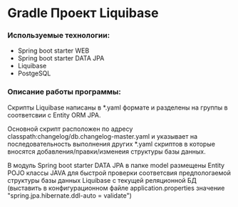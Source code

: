 # Gradle Проект Liquibase
### Используемые технологии:
- Spring boot starter WEB
- Spring boot starter DATA JPA
- Liquibase
- PostgeSQL

### Описание работы программы:
Скрипты Liquibase написаны в *.yaml формате и разделены на группы в соответсвии с Entity ORM JPA.

Основной скрипт расположен по адресу classpath:changelog/db.changelog-master.yaml и указывает на последовательность выполнения других *.yaml скриптов в которые вносятся добавления/правки/изменеия структуры базы данных.

В модуль Spring boot starter DATA JPA в папке model размещены Entity POJO классы JAVA для быстрой проверки соответсвия предпологаемой структуры базы данных Liquibase
с текущей реляционной БД (выставить в конфигурационном файле application.properties значение "spring.jpa.hibernate.ddl-auto = validate")
